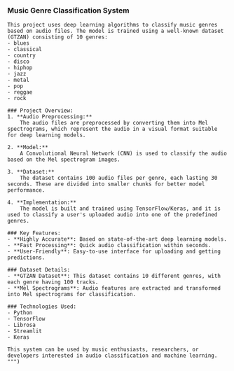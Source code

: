 ### Music Genre Classification System

    This project uses deep learning algorithms to classify music genres based on audio files. The model is trained using a well-known dataset (GTZAN) consisting of 10 genres:
    - blues
    - classical
    - country
    - disco
    - hiphop
    - jazz
    - metal
    - pop
    - reggae
    - rock

    ### Project Overview:
    1. **Audio Preprocessing:** 
        The audio files are preprocessed by converting them into Mel spectrograms, which represent the audio in a visual format suitable for deep learning models.
    
    2. **Model:** 
        A Convolutional Neural Network (CNN) is used to classify the audio based on the Mel spectrogram images.

    3. **Dataset:** 
        The dataset contains 100 audio files per genre, each lasting 30 seconds. These are divided into smaller chunks for better model performance.

    4. **Implementation:** 
        The model is built and trained using TensorFlow/Keras, and it is used to classify a user's uploaded audio into one of the predefined genres.

    ### Key Features:
    - **Highly Accurate**: Based on state-of-the-art deep learning models.
    - **Fast Processing**: Quick audio classification within seconds.
    - **User-Friendly**: Easy-to-use interface for uploading and getting predictions.

    ### Dataset Details:
    - **GTZAN Dataset**: This dataset contains 10 different genres, with each genre having 100 tracks.
    - **Mel Spectrograms**: Audio features are extracted and transformed into Mel spectrograms for classification.

    ### Technologies Used:
    - Python
    - TensorFlow
    - Librosa
    - Streamlit
    - Keras

    This system can be used by music enthusiasts, researchers, or developers interested in audio classification and machine learning.
    """)
